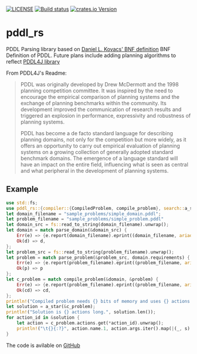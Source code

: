 [![LICENSE](https://img.shields.io/badge/license-MIT-blue.svg)](LICENSE)
[![Build status](https://github.com/Hexorg/pddl_rs/actions/workflows/workflow.yml/badge.svg)](https://github.com/Hexorg/pddl_rs/actions/workflows/workflow.yml)
[![crates.io Version](https://img.shields.io/crates/v/pddl_rs.svg)](https://crates.io/crates/pddl_rs)

# pddl_rs

PDDL Parsing library based on [Daniel L. Kovacs' BNF definition](http://pddl4j.imag.fr/repository/wiki/BNF-PDDL-3.1.pdf) BNF Definition of PDDL. Future plans include adding planning algorithms to reflect [PDDL4J library](https://github.com/pellierd/pddl4j)

From PDDL4J's Readme:

> PDDL was originally developed by Drew McDermott and the 1998 planning competition committee. It was inspired by the need to encourage the empirical comparison of planning systems and the exchange of planning benchmarks within the community. Its development improved the communication of research results and triggered an explosion in performance, expressivity and robustness of planning systems.
> 
> PDDL has become a de facto standard language for describing planning domains, not only for the competition but more widely, as it offers an opportunity to carry out empirical evaluation of planning systems on a growing collection of generally adopted standard benchmark domains. The emergence of a language standard will have an impact on the entire field, influencing what is seen as central and what peripheral in the development of planning systems.

## Example

```rust
use std::fs;
use pddl_rs::{compiler::{CompiledProblem, compile_problem}, search::a_star, parser::{parse_domain, parse_problem}};
let domain_filename = "sample_problems/simple_domain.pddl";
let problem_filename = "sample_problems/simple_problem.pddl"
let domain_src = fs::read_to_string(domain_filename).unwrap();
let domain = match parse_domain(&domain_src) {
    Err(e) => {e.report(domain_filename).eprint((domain_filename, ariadne::Source::from(&domain_src))); panic!() },
    Ok(d) => d,
};
let problem_src = fs::read_to_string(problem_filename).unwrap();
let problem = match parse_problem(&problem_src, domain.requirements) {
    Err(e) => {e.report(problem_filename).eprint((problem_filename, ariadne::Source::from(&problem_src))); panic!() },
    Ok(p) => p
};
let c_problem = match compile_problem(&domain, &problem) {
    Err(e) => {e.report(problem_filename).eprint((problem_filename, ariadne::Source::from(&problem_src))); panic!() },
    Ok(cd) => cd,
};
println!("Compiled problem needs {} bits of memory and uses {} actions.", c_problem.memory_size, c_problem.actions.len());
let solution = a_star(&c_problem);
println!("Solution is {} actions long.", solution.len());
for action_id in &solution {
    let action = c_problem.actions.get(*action_id).unwrap();
    println!("\t{}{:?}", action.name.1, action.args.iter().map(|(_, s)| *s).collect::<Vec<&str>>());
}
```

The code is avilable on [GitHub](https://github.com/Hexorg/pddl_rs)